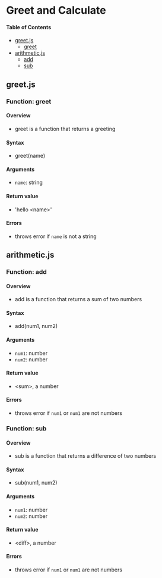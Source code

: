 # Greet and Calculate

#### Table of Contents
* [greet.js](#greet.js)
    * [greet](#greet)
* [arithmetic.js](#arithmetic.js)
    * [add](#add)
    * [sub](#sub)

<a name="greet.js"/>

## greet.js

<a name="greet"/>

### Function: greet

#### Overview

* greet is a function that returns a greeting

#### Syntax

* greet(name)

#### Arguments

* `name`: string

#### Return value

* 'hello \<name>'

#### Errors

* throws error if `name` is not a string


<a name="arithmetic.js"/>

## arithmetic.js

<a name="add"/>

### Function: add

#### Overview

* add is a function that returns a sum of two numbers

#### Syntax

* add(num1, num2)

#### Arguments

* `num1`: number
* `num2`: number

#### Return value

* \<sum>, a number

#### Errors

* throws error if `num1` or `num1` are not numbers

<a name="sub"/>

### Function: sub

#### Overview

* sub is a function that returns a difference of two numbers

#### Syntax

* sub(num1, num2)

#### Arguments

* `num1`: number
* `num2`: number

#### Return value

* \<diff>, a number

#### Errors

* throws error if `num1` or `num1` are not numbers
